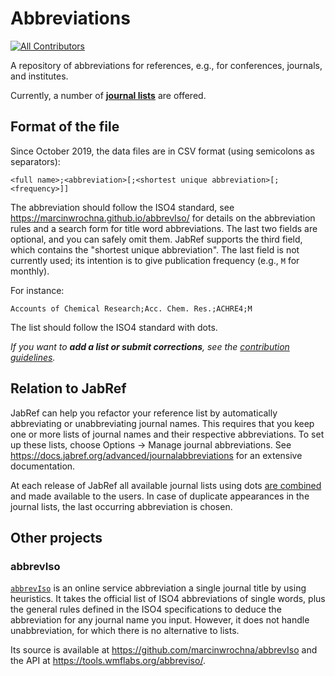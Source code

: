 # Abbreviations
<!-- ALL-CONTRIBUTORS-BADGE:START - Do not remove or modify this section -->
[![All Contributors](https://img.shields.io/badge/all_contributors-3-orange.svg?style=flat-square)](#contributors-)
<!-- ALL-CONTRIBUTORS-BADGE:END -->

A repository of abbreviations for references, e.g., for conferences, journals, and institutes.

Currently, a number of **[journal lists](journals/)** are offered.

## Format of the file

Since October 2019, the data files are in CSV format (using semicolons as separators):

 ```csv
<full name>;<abbreviation>[;<shortest unique abbreviation>[;<frequency>]]
```

The abbreviation should follow the ISO4 standard, see <https://marcinwrochna.github.io/abbrevIso/> for details on the abbreviation rules and a search form for title word abbreviations.
The last two fields are optional, and you can safely omit them.
JabRef supports the third field, which contains the "shortest unique abbreviation".
The last field is not currently used; its intention is to give publication frequency (e.g., `M` for monthly).

For instance:

```csv
Accounts of Chemical Research;Acc. Chem. Res.;ACHRE4;M
```

The list should follow the ISO4 standard with dots.

*If you want to **add a list or submit corrections**, see the [contribution guidelines](CONTRIBUTING.md).*

## Relation to JabRef

JabRef can help you refactor your reference list by automatically abbreviating or unabbreviating journal names.
This requires that you keep one or more lists of journal names and their respective abbreviations.
To set up these lists, choose Options -> Manage journal abbreviations.
See <https://docs.jabref.org/advanced/journalabbreviations> for an extensive documentation.

At each release of JabRef all available journal lists using dots [are combined](https://github.com/JabRef/jabref/blob/main/.github/workflows/refresh-journal-lists.yml) and made available to the users.
In case of duplicate appearances in the journal lists, the last occurring abbreviation is chosen.

## Other projects

### abbrevIso

[`abbrevIso`](https://marcinwrochna.github.io/abbrevIso/) is an online service abbreviation a single journal title by using heuristics.
It takes the official list of ISO4 abbreviations of single words, plus the general rules defined in the ISO4 specifications to deduce the abbreviation for any journal name you input.
However, it does not handle unabbreviation, for which there is no alternative to lists.

Its source is available at <https://github.com/marcinwrochna/abbrevIso> and the API at <https://tools.wmflabs.org/abbreviso/>.

